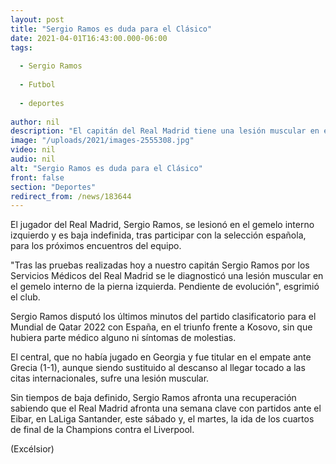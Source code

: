 ```yaml
---
layout: post
title: "Sergio Ramos es duda para el Clásico"
date: 2021-04-01T16:43:00.000-06:00
tags:
  
  - Sergio Ramos
  
  - Futbol
  
  - deportes
  
author: nil
description: "El capitán del Real Madrid tiene una lesión muscular en el gemelo interno de la pierna izquierda"
image: "/uploads/2021/images-2555308.jpg"
video: nil
audio: nil
alt: "Sergio Ramos es duda para el Clásico"
front: false
section: "Deportes"
redirect_from: /news/183644
---
```


El jugador del Real Madrid, Sergio Ramos, se lesionó en el gemelo interno izquierdo y es baja indefinida, tras participar con la selección española, para los próximos encuentros del equipo.

"Tras las pruebas realizadas hoy a nuestro capitán Sergio Ramos por los Servicios Médicos del Real Madrid se le diagnosticó una lesión muscular en el gemelo interno de la pierna izquierda. Pendiente de evolución", esgrimió el club.

Sergio Ramos disputó los últimos minutos del partido clasificatorio para el Mundial de Qatar 2022 con España, en el triunfo frente a Kosovo, sin que hubiera parte médico alguno ni síntomas de molestias.

El central, que no había jugado en Georgia y fue titular en el empate ante Grecia (1-1), aunque siendo sustituido al descanso al llegar tocado a las citas internacionales, sufre una lesión muscular.

Sin tiempos de baja definido, Sergio Ramos afronta una recuperación sabiendo que el Real Madrid afronta una semana clave con partidos ante el Eibar, en LaLiga Santander, este sábado y, el martes, la ida de los cuartos de final de la Champions contra el Liverpool.

(Excélsior)